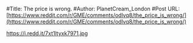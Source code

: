 #Title: The price is wrong.
#Author: PlanetCream_London
#Post URL: [https://www.reddit.com/r/GME/comments/odlvq8/the_price_is_wrong/](https://www.reddit.com/r/GME/comments/odlvq8/the_price_is_wrong/)


https://i.redd.it/7xt1ltyxk7971.jpg